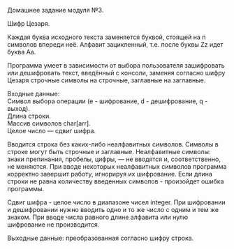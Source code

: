 Домашнее задание модуля №3.

Шифр Цезаря.

Каждая буква исходного текста заменяется буквой, стоящей на n символов впереди неё. 
Алфавит зацикленный, т.е. после буквы Zz идет буква Aa.

Программа умеет в зависимости от выбора пользователя зашифровать или дешифровать текст, введённый с консоли, заменяя согласно шифру Цезаря строчные символы на строчные, заглавные на заглавные.

Входные данные:<br>
Символ выбора операции (e - шифрование, d - дешифрование, q - выход).<br>
Длина строки.<br>
Массив символов char[arr].<br>
Целое число — сдвиг шифра.<br>

Вводится строка без каких-либо неалфавитных символов. Символы в строке могут быть строчные и заглавные. 
Неалфавитные символы: знаки препинания, пробелы, цифры, — не вводятся и, соответственно, не меняются.
При вводе некоторых неалфавитных символов программа корректно завершит работу, игнорируя их шифрование.
Если длина строки не равна количеству введенных символов - произойдет ошибка программы.

Сдвиг шифра - целое число в диапазоне чисел integer. При шифровании и дешифровании нужно вводить одно и то же число с одним и тем же знаком. При вводе числа равного длине алфавита или нулю шифрование не производится.

Выходные данные: преобразованная согласно шифру строка.